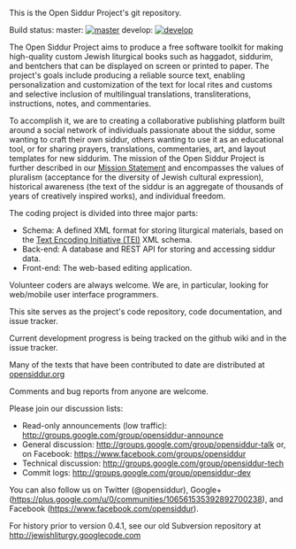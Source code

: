 This is the Open Siddur Project's git repository.

Build status:
master: [![master](https://github.com/opensiddur/opensiddur/actions/workflows/deploy.yml/badge.svg?branch=master)](https://github.com/opensiddur/opensiddur/actions/workflows/deploy.yml)
develop: [![develop](https://github.com/opensiddur/opensiddur/actions/workflows/deploy.yml/badge.svg?branch=develop)](https://github.com/opensiddur/opensiddur/actions/workflows/deploy.yml)

The Open Siddur Project aims to produce a free software toolkit 
for making high-quality custom Jewish liturgical books such as 
haggadot, siddurim, and bentchers that can be displayed on screen 
or printed to paper. The project's goals include producing a 
reliable source text, enabling personalization and customization 
of the text for local rites and customs 
and selective inclusion of multilingual translations, transliterations, 
instructions, notes, and commentaries.

To accomplish it, we are to creating a collaborative publishing platform 
built around a social network of individuals passionate about the siddur, 
some wanting to craft their own siddur, 
others wanting to use it as an educational tool, 
or for sharing prayers, translations, commentaries, art, and layout templates 
for new siddurim. The mission of the Open Siddur Project is further 
described in our [Mission Statement](http://opensiddur.org/development/mission/) 
and encompasses the values of pluralism (acceptance for the diversity of 
Jewish cultural expression), 
historical awareness (the text of the siddur is an aggregate of 
thousands of years of creatively inspired works), 
and individual freedom.

The coding project is divided into three major parts:
* Schema: A defined XML format for storing liturgical materials, based on the 
[Text Encoding Initiative (TEI)](http://www.tei-c.org) XML schema.
* Back-end: A database and REST API for storing and accessing siddur data.
* Front-end: The web-based editing application.

Volunteer coders are always welcome. We are, in particular, 
looking for web/mobile user interface programmers.

This site serves as the project's code repository, 
code documentation, and issue tracker.

Current development progress is being tracked on the github wiki 
and in the issue tracker. 

Many of the texts that have been contributed to date are 
distributed at [opensiddur.org](http://opensiddur.org)

Comments and bug reports from anyone are welcome. 

Please join our discussion lists:
* Read-only announcements (low traffic): http://groups.google.com/group/opensiddur-announce
* General discussion: http://groups.google.com/group/opensiddur-talk or, on Facebook: https://www.facebook.com/groups/opensiddur
* Technical discussion: http://groups.google.com/group/opensiddur-tech
* Commit logs: http://groups.google.com/group/opensiddur-dev

You can also follow us on Twitter (@opensiddur), Google+ (https://plus.google.com/u/0/communities/106561535392892700238), and Facebook (https://www.facebook.com/opensiddur).

For history prior to version 0.4.1, see our old Subversion repository at http://jewishliturgy.googlecode.com

